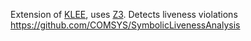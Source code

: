 Extension of [KLEE](KLEE.md), uses [Z3](Solvers/SMT/Z3.md).
Detects liveness violations
https://github.com/COMSYS/SymbolicLivenessAnalysis